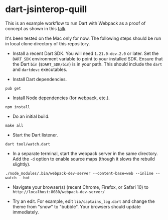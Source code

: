 # dart-jsinterop-quill

This is an example workflow to run Dart with Webpack as a proof of concept as shown in this [talk](https://www.youtube.com/watch?v=oH6czEQwHdE&index=4).

It's been tested on the Mac only for now.  The following steps should be run in local clone directory of this repository.

- Install a recent Dart SDK.  You will need `1.21.0-dev.2.0` or later.  Set the `DART_SDK` environment variable to point to your installed SDK.  Ensure that the Dart `bin` (`$DART_SDK/bin`) is in your path.  This should include the `dart` and `dartdevc` executables.

- Install Dart dependencies.
```
pub get
```

- Install Node dependencies (for webpack, etc.).
```
npm install
```

- Do an initial build.
```
make all
```

- Start the Dart listener.
```
dart tool/watch.dart 
```

- In a separate terminal, start the webpack server in the same directory.  Add the `-d` option to enable source maps (though it slows the rebuild slightly).

```
./node_modules/.bin/webpack-dev-server --content-base=web --inline --watch --hot
```

- Navigate your browser(s) (recent Chrome, Firefox, or Safari 10) to `http://localhost:8080/webpack-dev-server/`

- Try an edit.  For example, edit `lib/captains_log.dart` and change the theme from "snow" to "bubble".  Your browsers should update immediately.


